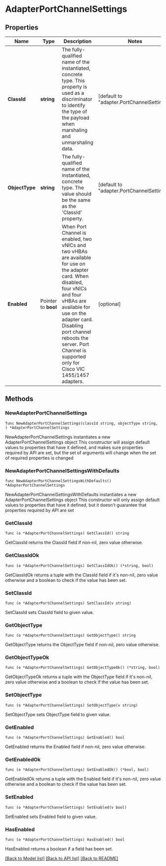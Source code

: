 # AdapterPortChannelSettings

## Properties

Name | Type | Description | Notes
------------ | ------------- | ------------- | -------------
**ClassId** | **string** | The fully-qualified name of the instantiated, concrete type. This property is used as a discriminator to identify the type of the payload when marshaling and unmarshaling data. | [default to "adapter.PortChannelSettings"]
**ObjectType** | **string** | The fully-qualified name of the instantiated, concrete type. The value should be the same as the &#39;ClassId&#39; property. | [default to "adapter.PortChannelSettings"]
**Enabled** | Pointer to **bool** | When Port Channel is enabled, two vNICs and two vHBAs are available for use on the adapter card. When disabled, four vNICs and four vHBAs are available for use on the adapter card. Disabling port channel reboots the server. Port Channel is supported only for Cisco VIC 1455/1457 adapters. | [optional] 

## Methods

### NewAdapterPortChannelSettings

`func NewAdapterPortChannelSettings(classId string, objectType string, ) *AdapterPortChannelSettings`

NewAdapterPortChannelSettings instantiates a new AdapterPortChannelSettings object
This constructor will assign default values to properties that have it defined,
and makes sure properties required by API are set, but the set of arguments
will change when the set of required properties is changed

### NewAdapterPortChannelSettingsWithDefaults

`func NewAdapterPortChannelSettingsWithDefaults() *AdapterPortChannelSettings`

NewAdapterPortChannelSettingsWithDefaults instantiates a new AdapterPortChannelSettings object
This constructor will only assign default values to properties that have it defined,
but it doesn't guarantee that properties required by API are set

### GetClassId

`func (o *AdapterPortChannelSettings) GetClassId() string`

GetClassId returns the ClassId field if non-nil, zero value otherwise.

### GetClassIdOk

`func (o *AdapterPortChannelSettings) GetClassIdOk() (*string, bool)`

GetClassIdOk returns a tuple with the ClassId field if it's non-nil, zero value otherwise
and a boolean to check if the value has been set.

### SetClassId

`func (o *AdapterPortChannelSettings) SetClassId(v string)`

SetClassId sets ClassId field to given value.


### GetObjectType

`func (o *AdapterPortChannelSettings) GetObjectType() string`

GetObjectType returns the ObjectType field if non-nil, zero value otherwise.

### GetObjectTypeOk

`func (o *AdapterPortChannelSettings) GetObjectTypeOk() (*string, bool)`

GetObjectTypeOk returns a tuple with the ObjectType field if it's non-nil, zero value otherwise
and a boolean to check if the value has been set.

### SetObjectType

`func (o *AdapterPortChannelSettings) SetObjectType(v string)`

SetObjectType sets ObjectType field to given value.


### GetEnabled

`func (o *AdapterPortChannelSettings) GetEnabled() bool`

GetEnabled returns the Enabled field if non-nil, zero value otherwise.

### GetEnabledOk

`func (o *AdapterPortChannelSettings) GetEnabledOk() (*bool, bool)`

GetEnabledOk returns a tuple with the Enabled field if it's non-nil, zero value otherwise
and a boolean to check if the value has been set.

### SetEnabled

`func (o *AdapterPortChannelSettings) SetEnabled(v bool)`

SetEnabled sets Enabled field to given value.

### HasEnabled

`func (o *AdapterPortChannelSettings) HasEnabled() bool`

HasEnabled returns a boolean if a field has been set.


[[Back to Model list]](../README.md#documentation-for-models) [[Back to API list]](../README.md#documentation-for-api-endpoints) [[Back to README]](../README.md)


